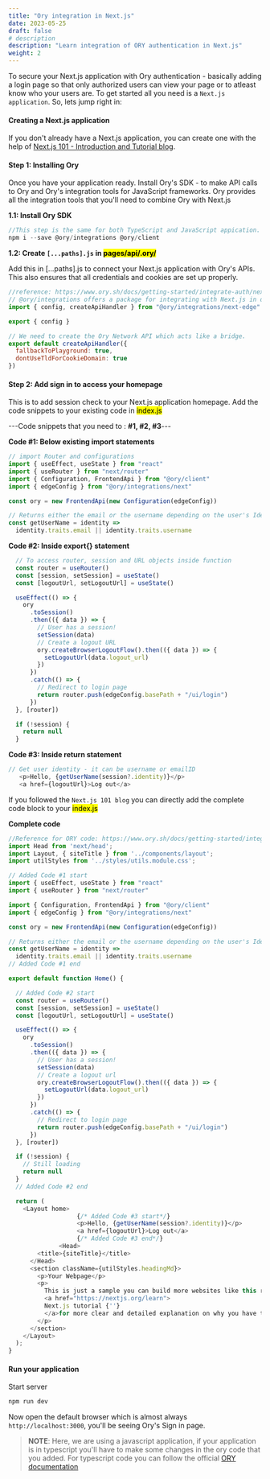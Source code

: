 ```yaml
---
title: "Ory integration in Next.js"
date: 2023-05-25
draft: false
# description
description: "Learn integration of ORY authentication in Next.js"
weight: 2
---
```


To secure your Next.js application with Ory authentication - basically adding a login page so that only authorized users can view your page or to atleast know who your users are. To get started all you need is a `Next.js application`. So, lets jump right in:


#### Creating a Next.js application 
If you don't already have a Next.js application, you can create one with the help of [Next.js 101 - Introduction and Tutorial blog](https://intelops.ai/learning-center/8-internal-guidelines/learn-nextjs/creating-frontend-application-in-nextjs/).

#### Step 1: Installing Ory
Once you have your application ready. Install Ory's SDK - to make API calls to Ory and Ory's integration tools for JavaScript frameworks. Ory provides all the integration tools that you'll need to combine Ory with Next.js 

**1.1: Install Ory SDK**
```js
//This step is the same for both TypeScript and JavaScript appication.
npm i --save @ory/integrations @ory/client
```

**1.2: Create `[...paths].js` in <mark>pages/api/.ory/</mark>**

Add this in [...paths].js to connect your Next.js application with Ory's APIs. This also ensures that all credentials and cookies are set up properly.

```js
//reference: https://www.ory.sh/docs/getting-started/integrate-auth/nextjs
// @ory/integrations offers a package for integrating with Next.js in development which is not required in production.
import { config, createApiHandler } from "@ory/integrations/next-edge"

export { config }

// We need to create the Ory Network API which acts like a bridge.
export default createApiHandler({
  fallbackToPlayground: true,
  dontUseTldForCookieDomain: true
})
```
#### Step 2: Add sign in to access your homepage

This is to add session check to your Next.js application homepage. Add the code snippets to your existing code in <mark>index.js</mark>

---Code snippets that you need to : **#1, #2, #3**---

**Code #1: Below existing import statements**

```js 
// import Router and configurations
import { useEffect, useState } from "react"
import { useRouter } from "next/router"
import { Configuration, FrontendApi } from "@ory/client"
import { edgeConfig } from "@ory/integrations/next"

const ory = new FrontendApi(new Configuration(edgeConfig))

// Returns either the email or the username depending on the user's Identity Schema
const getUserName = identity =>
  identity.traits.email || identity.traits.username
```
**Code #2: Inside export{} statement**

```js
  // To access router, session and URL objects inside function
  const router = useRouter()
  const [session, setSession] = useState()
  const [logoutUrl, setLogoutUrl] = useState()

  useEffect(() => {
    ory
      .toSession()
      .then(({ data }) => {
        // User has a session!
        setSession(data)
        // Create a logout URL
        ory.createBrowserLogoutFlow().then(({ data }) => {
          setLogoutUrl(data.logout_url)
        })
      })
      .catch(() => {
        // Redirect to login page
        return router.push(edgeConfig.basePath + "/ui/login")
      })
  }, [router])

  if (!session) {
    return null
  }
```
**Code #3: Inside return statement**

```js
// Get user identity - it can be username or emailID
   <p>Hello, {getUserName(session?.identity)}</p>
   <a href={logoutUrl}>Log out</a>
```
 If you followed the `Next.js 101 blog` you can directly add the complete code block to your <mark>index.js</mark>

**Complete code**
```js
//Reference for ORY code: https://www.ory.sh/docs/getting-started/integrate-auth/nextjs
import Head from 'next/head';
import Layout, { siteTitle } from '../components/layout';
import utilStyles from '../styles/utils.module.css';

// Added Code #1 start
import { useEffect, useState } from "react"
import { useRouter } from "next/router"

import { Configuration, FrontendApi } from "@ory/client"
import { edgeConfig } from "@ory/integrations/next"

const ory = new FrontendApi(new Configuration(edgeConfig))

// Returns either the email or the username depending on the user's Identity Schema
const getUserName = identity =>
  identity.traits.email || identity.traits.username
// Added Code #1 end

export default function Home() {

  // Added Code #2 start
  const router = useRouter()
  const [session, setSession] = useState()
  const [logoutUrl, setLogoutUrl] = useState()

  useEffect(() => {
    ory
      .toSession()
      .then(({ data }) => {
        // User has a session!
        setSession(data)
        // Create a logout url
        ory.createBrowserLogoutFlow().then(({ data }) => {
          setLogoutUrl(data.logout_url)
        })
      })
      .catch(() => {
        // Redirect to login page
        return router.push(edgeConfig.basePath + "/ui/login")
      })
  }, [router])

  if (!session) {
    // Still loading
    return null
  }
  // Added Code #2 end

  return (
    <Layout home>
                   {/* Added Code #3 start*/}
                   <p>Hello, {getUserName(session?.identity)}</p>
                   <a href={logoutUrl}>Log out</a>
                   {/* Added Code #3 end*/}
              <Head>
        <title>{siteTitle}</title>
      </Head>
      <section className={utilStyles.headingMd}>
        <p>Your Webpage</p>
        <p>
          This is just a sample you can build more websites like this refer to {' '}
          <a href="https://nextjs.org/learn"> 
          Next.js tutorial {''}
          </a>for more clear and detailed explanation on why you have to add certain things.
        </p>
      </section>
    </Layout>
  );
}
```
 #### Run your application
 
 Start server

 ```bash
 npm run dev
 ```
Now open the default browser which is almost always `http://localhost:3000`, you'll be seeing Ory's Sign in page. 

> **NOTE**: Here, we are using a javascript application, if your application is in typescript you'll have to make some changes in the ory code that you added. For typescript code you can follow the official [ORY documentation](https://www.ory.sh/docs/getting-started/integrate-auth/nextjs)


